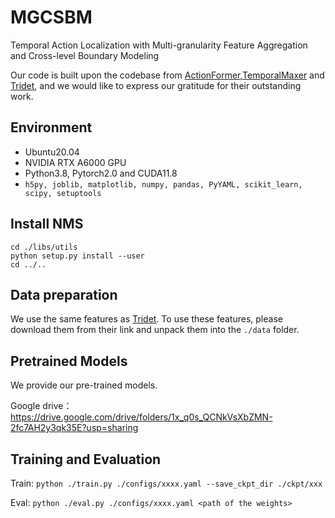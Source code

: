 # MGCSBM
Temporal Action Localization with Multi-granularity Feature Aggregation and Cross-level Boundary Modeling

Our code is built upon the codebase from [ActionFormer](https://github.com/happyharrycn/actionformer_release),[TemporalMaxer](https://github.com/TuanTNG/TemporalMaxer) and [Tridet](https://github.com/dingfengshi/TriDet), and we would like to express our gratitude for their outstanding work.

## Environment
- Ubuntu20.04
-  NVIDIA RTX A6000 GPU
-  Python3.8, Pytorch2.0 and CUDA11.8
-  `h5py,
joblib,
matplotlib,
numpy,
pandas,
PyYAML,
scikit_learn,
scipy,
setuptools`


## Install NMS
```
cd ./libs/utils
python setup.py install --user
cd ../..
```

## Data preparation
We use the same features as [Tridet](https://github.com/dingfengshi/TriDet). To use these features, please download them from their link and unpack them into the `./data` folder.


## Pretrained Models
We provide our pre-trained models.

Google drive：https://drive.google.com/drive/folders/1x_q0s_QCNkVsXbZMN-2fc7AH2y3qk35E?usp=sharing


## Training and Evaluation
Train: `python ./train.py ./configs/xxxx.yaml --save_ckpt_dir ./ckpt/xxx`

Eval: `python ./eval.py ./configs/xxxx.yaml <path of the weights>`

